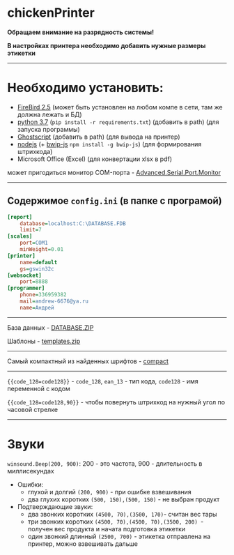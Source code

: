 # chickenPrinter
**Обращаем внимание на разрядность системы!**

**В настройках принтера необходимо добавить нужные размеры этикетки**

-------
# Необходимо установить:
- [FireBird 2.5](https://firebirdsql.org/en/firebird-2-5/) (может быть установлен на любом компе в сети, там же должна лежать и БД)
- [python 3.7](https://www.python.org/downloads/release/python-380/) (`pip install -r requirements.txt`) (добавить в path) (для запуска программы)
- [Ghostscript](https://www.ghostscript.com/download/gsdnld.html) (добавить в path) (для вывода на принтер)
- [nodejs](https://nodejs.org/en/download/) (+ [bwip-js](https://www.npmjs.com/package/bwip-js/v/1.7.3) `npm install -g bwip-js`) (для формирования штрихкода)
- Microsoft Office (Excel) (для конвертации xlsx в pdf)

может пригодиться монитор COM-порта - [Advanced.Serial.Port.Monitor](https://github.com/Andrew-6676/chickenPrinter/files/3938108/Advanced.Serial.Port.Monitor.3.5.41.Withkey.zip)

-------
##  Содержимое `config.ini` (в папке с програмой)
```ini
[report]
	database=localhost:C:\DATABASE.FDB
	limit=7
[scales]
	port=COM1
	minWeight=0.01
[printer]
	name=default
	gs=gswin32c
[websocket]
	port=8888
[programmer]
	phone=336959382
	mail=andrew-6676@ya.ru
	name=Андрей
```
-------
База данных - [DATABASE.ZIP](https://github.com/Andrew-6676/chickenPrinter/files/3938129/DATABASE.ZIP)

Шаблоны - [templates.zip](https://github.com/Andrew-6676/chickenPrinter/files/3938130/templates.zip)

-------

Самый компактный из найденных шрифтов - [compact](http://allfont.ru/download/compact/)

------
`{{code_128=code128}}` - `code_128`, `ean_13` - тип кода, `code128` - имя переменной с кодом

`{{code_128=code128,90}}` - чтобы повернуть штрихкод на нужный угол по часовой стрелке

------
# Звуки
`winsound.Beep(200, 900)`: 200 - это частота, 900 - длительность в миллисекундах
- Ошибки:
    - глухой и долгий `(200, 900)` - при ошибке взвешивания
    - два глухих коротких `(500, 150),(500, 150)` - не выбран продукт
 - Подтверждающие звуки:
    - два звонких коротких `(4500, 70),(3500, 170)`- считан вес тары 
    - три звонких коротких `(4500, 70),(4500, 70),(3500, 200) `- получен вес продукта и начата подготовка этикетки
    - один звонкий длинный `(2500, 700)` - этикетка отправлена на принтер, можно взвешивать дальше
